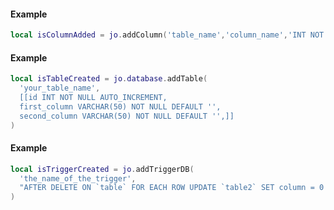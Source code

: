 <!-- #region jo.database.addColumn -->
#### Example
```lua
local isColumnAdded = jo.addColumn('table_name','column_name','INT NOT NULL DEFAULT "0" AFTER TABLE table_name')
```
<!-- #endregion jo.database.addColumn -->


<!-- #region jo.database.addTable -->
#### Example
```lua
local isTableCreated = jo.database.addTable(
  'your_table_name',
  [[id INT NOT NULL AUTO_INCREMENT,
  first_column VARCHAR(50) NOT NULL DEFAULT '',
  second_column VARCHAR(50) NOT NULL DEFAULT '',]]
)
```
<!-- #endregion jo.database.addTable -->


<!-- #region jo.database.addTrigger -->
#### Example
```lua
local isTriggerCreated = jo.addTriggerDB(
  'the_name_of_the_trigger',
  "AFTER DELETE ON `table` FOR EACH ROW UPDATE `table2` SET column = 0 WHERE equiped_on = OLD.id"
)
```
<!-- #endregion jo.database.addTrigger -->

